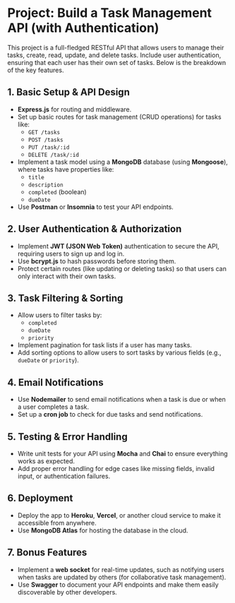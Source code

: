 # Project: Build a Task Management API (with Authentication)

This project is a full-fledged RESTful API that allows users to manage their tasks, create, read, update, and delete tasks. Include user authentication, ensuring that each user has their own set of tasks. Below is the breakdown of the key features.

## 1. Basic Setup & API Design

- **Express.js** for routing and middleware.
- Set up basic routes for task management (CRUD operations) for tasks like:
  - `GET /tasks`
  - `POST /tasks`
  - `PUT /task/:id`
  - `DELETE /task/:id`
- Implement a task model using a **MongoDB** database (using **Mongoose**), where tasks have properties like:
  - `title`
  - `description`
  - `completed` (boolean)
  - `dueDate`
- Use **Postman** or **Insomnia** to test your API endpoints.

## 2. User Authentication & Authorization

- Implement **JWT (JSON Web Token)** authentication to secure the API, requiring users to sign up and log in.
- Use **bcrypt.js** to hash passwords before storing them.
- Protect certain routes (like updating or deleting tasks) so that users can only interact with their own tasks.

## 3. Task Filtering & Sorting

- Allow users to filter tasks by:
  - `completed`
  - `dueDate`
  - `priority`
- Implement pagination for task lists if a user has many tasks.
- Add sorting options to allow users to sort tasks by various fields (e.g., `dueDate` or `priority`).

## 4. Email Notifications

- Use **Nodemailer** to send email notifications when a task is due or when a user completes a task.
- Set up a **cron job** to check for due tasks and send notifications.

## 5. Testing & Error Handling

- Write unit tests for your API using **Mocha** and **Chai** to ensure everything works as expected.
- Add proper error handling for edge cases like missing fields, invalid input, or authentication failures.

## 6. Deployment

- Deploy the app to **Heroku**, **Vercel**, or another cloud service to make it accessible from anywhere.
- Use **MongoDB Atlas** for hosting the database in the cloud.

## 7. Bonus Features

- Implement a **web socket** for real-time updates, such as notifying users when tasks are updated by others (for collaborative task management).
- Use **Swagger** to document your API endpoints and make them easily discoverable by other developers.
